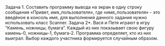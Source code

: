 Задача 1. Составить программу вывода на экран в одну строку сообщения
«Привет, имя_пользователя», где «имя_пользователя» - это введёное в консоль
имя, для выполнения данного задания нужно использовать класс Scanner.
Задача 2*. Вася и Петя играют в игру “Камень, ножницы, бумага”.
Каждый из них показывает свою фигуру камень-0, ножницы-1, бумага-2.
Программа определяет, кто из них выиграл.
Выбор каждого участника формируется случайным образом.
